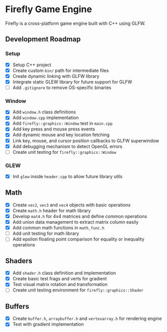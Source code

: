 # Firefly Game Engine
Firefly is a cross-platform game engine built with C++ using GLFW.


## Development Roadmap

### Setup
- [x] Setup C++ project  
- [x] Create custom `bin/` path for intermediate files 
- [x] Create dynamic linking with GLFW library  
- [x] Integrate static GLEW library for future support for GLFW  
- [ ] Add `.gitignore` to remove OS-specific binaries

### Window
- [x] Add `window.h` class definitions 
- [x] Add `window.cpp` implementation 
- [x] Add `firefly::graphics::Window` test in `main.cpp`
- [x] Add key press and mouse press events
- [x] Add dynamic mouse and key location fetching
- [x] Link key, mouse, and cursor position callbacks to GLFW superwindow
- [x] Add debugging mechanism to detect OpenGL errors
- [ ] Create unit testing for `firefly::graphics::Window`

### GLEW
- [x] Init `glew` inside `header.cpp` to allow future library utils

## Math
- [x] Create `vec2`, `vec3` and `vec4` objects with basic operations
- [x] Create `math.h` header for math library 
- [x] Develop `mat4.h` for 4x4 matrices and define common operations
- [x] Add union data management to extract matrix column easily
- [x] Add common math functions in `math_func.h`
- [ ] Add unit testing for math library 
- [ ] Add epsilon floating point comparison for equality or inequality operations

## Shaders
- [x] Add `shader.h` class definition and implementation
- [x] Create basic test frags and verts for gradient
- [x] Test visual matrix rotation and transformation
- [ ] Create unit testing environment for `firefly::graphics::Shader`

## Buffers
- [x] Create `buffer.h`, `arraybuffer.h` and `vertexarray.h` for rendering engine
- [x] Test with gradient implementation
